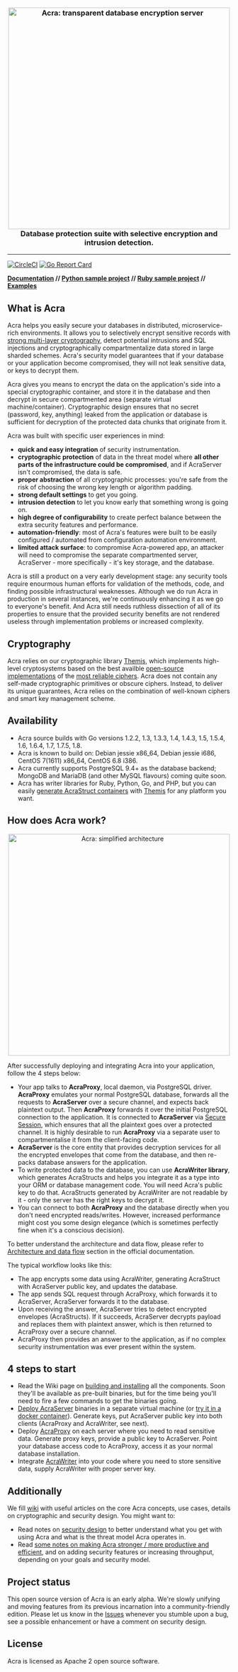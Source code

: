 <h3 align="center">
  <a href="https://www.cossacklabs.com"><img src="https://github.com/cossacklabs/acra/wiki/Images/acra_web.jpg" alt="Acra: transparent database encryption server" width="500"></a>
  <br>
  Database protection suite with selective encryption and intrusion detection.
  <br>
</h3>

-----

[![CircleCI](https://circleci.com/gh/cossacklabs/acra/tree/master.svg?style=shield)](https://circleci.com/gh/cossacklabs/acra)
[![Go Report Card](https://goreportcard.com/badge/github.com/cossacklabs/acra)](https://goreportcard.com/report/github.com/cossacklabs/acra)

**[Documentation](https://github.com/cossacklabs/acra/wiki) // [Python sample project](https://github.com/cossacklabs/djangoproject.com) // [Ruby sample project](https://github.com/cossacklabs/rubygems.org) // [Examples](https://github.com/cossacklabs/acra/tree/master/examples)**

## What is Acra

Acra helps you easily secure your databases in distributed, microservice-rich environments. It allows you to selectively encrypt sensitive records with [strong multi-layer cryptography](https://github.com/cossacklabs/acra/wiki/AcraStruct), detect potential intrusions and SQL injections and cryptographically compartmentalize data stored in large sharded schemes. Acra's security model guarantees that if your database or your application become compromised, they will not leak sensitive data, or keys to decrypt them. 

Acra gives you means to encrypt the data on the application's side into a special cryptographic container, and store it in the database and then decrypt in secure compartmented area (separate virtual machine/container). Cryptographic design ensures that no secret (password, key, anything) leaked from the application or database is sufficient for decryption of the protected data chunks that originate from it. 

Acra was built with specific user experiences in mind: 
- **quick and easy integration** of security instrumentation.
- **cryptographic protection** of data in the threat model where **all other parts of the infrastructure could be compromised**, and if AcraServer isn't compromised, the data is safe. 
- **proper abstraction** of all cryptographic processes: you're safe from the risk of choosing the wrong key length or algorithm padding. 
- **strong default settings** to get you going. 
- **intrusion detection** to let you know early that something wrong is going on.
- **high degree of configurability** to create perfect balance between the extra security features and performance. 
- **automation-friendly**: most of Acra's features were built to be easily configured / automated from configuration automation environment.
- **limited attack surface**: to compromise Acra-powered app, an attacker will need to compromise the separate compartmented server, AcraServer - more specifically - it's key storage, and the database. 

Acra is still a product on a very early development stage: any security tools require enourmous human efforts for validation of the methods, code, and finding possible infrastructural weaknesses. Although we do run Acra in production in several instances, we're continuously enhancing it as we go to everyone's benefit. And Acra still needs ruthless dissection of all of its properties to ensure that the provided security benefits are not rendered useless through implementation problems or increased complexity.

## Cryptography

Acra relies on our cryptographic library [Themis](https://www.github.com/cossacklabs/themis), which implements high-level cryptosystems based on the best availble [open-source implementations](https://github.com/cossacklabs/themis/wiki/Cryptographic-donors) of the [most reliable ciphers](https://github.com/cossacklabs/themis/wiki/Soter). Acra does not contain any self-made cryptographic primitives or obscure ciphers. Instead, to deliver its unique guarantees, Acra relies on the combination of well-known ciphers and smart key management scheme.

## Availability

* Acra source builds with Go versions 1.2.2, 1.3, 1.3.3, 1.4, 1.4.3, 1.5, 1.5.4, 1.6, 1.6.4, 1.7, 1.7.5, 1.8.
* Acra is known to build on: Debian jessie x86_64, Debian jessie i686, CentOS 7(1611) x86_64, CentOS 6.8 i386.
* Acra currently supports PostgreSQL 9.4+ as the database backend; MongoDB and MariaDB (and other MySQL flavours) coming quite soon. 
* Acra has writer libraries for Ruby, Python, Go, and PHP, but you can easily [generate AcraStruct containers](https://github.com/cossacklabs/acra/wiki/AcraStruct) with [Themis](https://github.com/cossacklabs/themis) for any platform you want. 

## How does Acra work?

<p align="center"><img src="https://github.com/cossacklabs/acra/wiki/Images/simplified_arch.png" alt="Acra: simplified architecture" width="500"></p>

After successfully deploying and integrating Acra into your application, follow the 4 steps below:

* Your app talks to **AcraProxy**, local daemon, via PostgreSQL driver. **AcraProxy** emulates your normal PostgreSQL database, forwards all the requests to **AcraServer** over a secure channel, and expects back plaintext output. Then **AcraProxy** forwards it over the initial PostgreSQL connection to the application. It is connected to **AcraServer** via [Secure Session](https://github.com/cossacklabs/themis/wiki/Secure-Session-cryptosystem), which ensures that all the plaintext goes over a protected channel. It is highly desirable to run **AcraProxy** via a separate user to compartmentalise it from the client-facing code. 
* **AcraServer** is the core entity that provides decryption services for all the encrypted envelopes that come from the database, and then re-packs database answers for the application.
* To write protected data to the database, you can use **AcraWriter library**, which generates AcraStructs and helps you  integrate it as a type into your ORM or database management code. You will need Acra's public key to do that. AcraStructs generated by AcraWriter are not readable by it - only the server has the right keys to decrypt it. 
* You can connect to both **AcraProxy** and the database directly when you don't need encrypted reads/writes. However, increased performance might cost you some design elegance (which is sometimes perfectly fine when it's a conscious decision).

To better understand the architecture and data flow, please refer to [Architecture and data flow](https://github.com/cossacklabs/acra/wiki/Architecture-and-data-flow) section in the official documentation.

The typical workflow looks like this: 
- The app encrypts some data using AcraWriter, generating AcraStruct with AcraServer public key, and updates the database. 
- The app sends SQL request through AcraProxy, which forwards it to AcraServer, AcraServer forwards it to the database. 
- Upon receiving the answer, AcraServer tries to detect encrypted envelopes (AcraStructs). If it succeeds, AcraServer decrypts payload and replaces them with plaintext answer, which is then returned to AcraProxy over a secure channel. 
- AcraProxy then provides an answer to the application, as if no complex security instrumentation was ever present within the system.

## 4 steps to start

* Read the Wiki page on [building and installing](https://github.com/cossacklabs/acra/wiki/Quick-start-guide) all the components. Soon they'll be available as pre-built binaries, but for the time being you'll need to fire a few commands to get the binaries going. 
* [Deploy AcraServer](https://github.com/cossacklabs/acra/wiki/Quick-start-guide) binaries in a separate virtual machine (or [try it in a docker container](https://github.com/cossacklabs/acra/wiki/Trying-Acra-with-Docker)). Generate keys, put AcraServer public key into both clients (AcraProxy and AcraWriter, see next).
* Deploy [AcraProxy](https://github.com/cossacklabs/acra/wiki/AcraProxy-and-AcraWriter#acraproxy) on each server where you need to read sensitive data. Generate proxy keys, provide a public key to AcraServer. Point your database access code to AcraProxy, access it as your normal database installation.
* Integrate [AcraWriter](https://github.com/cossacklabs/acra/wiki/AcraProxy-and-AcraWriter#acrawriter) into your code where you need to store sensitive data, supply AcraWriter with proper server key.

## Additionally

We fill [wiki](https://github.com/cossacklabs/acra/wiki) with useful articles on the core Acra concepts, use cases, details on cryptographic and security design. You might want to:
- Read notes on [security design](https://github.com/cossacklabs/acra/wiki/Security-design) to better understand what you get with using Acra and what is the threat model Acra operates in. 
- Read [some notes on making Acra stronger / more productive and efficient](https://github.com/cossacklabs/acra/wiki/Tuning-Acra), and on adding security features or increasing throughput, depending on your goals and security model.

## Project status

This open source version of Acra is an early alpha. We're slowly unifying and moving features from its previous incarnation into a community-friendly edition. Please let us know in the [Issues](https://www.github.com/cossacklabs/acra/issues) whenever you stumble upon a bug, see a possible enhancement or have a comment on security design.

## License

Acra is licensed as Apache 2 open source software.

